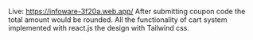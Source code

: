 Live: https://infoware-3f20a.web.app/
After submitting coupon code the total amount would be rounded. All the functionality of cart system implemented with react.js the design with Tailwind css.
